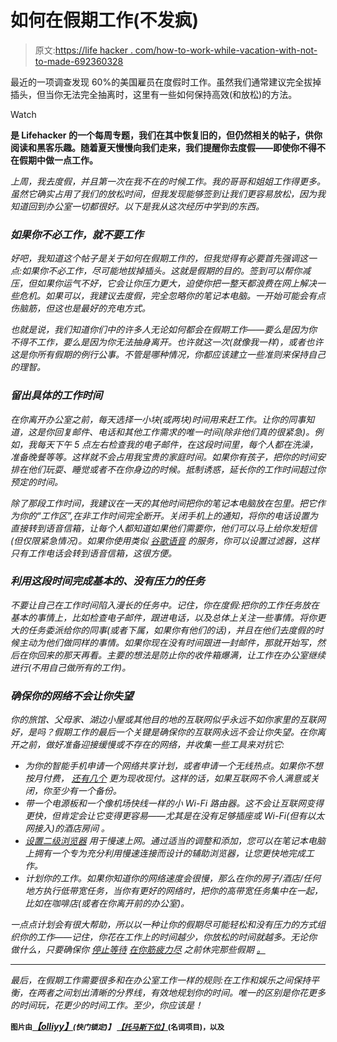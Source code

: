 # 如何在假期工作(不发疯)

> 原文:[https://life hacker . com/how-to-work-while-vacation-with-not-to-made-692360328](https://lifehacker.com/how-to-work-while-on-vacation-without-going-crazy-692360328)

最近的一项调查发现 60%的美国雇员在度假时工作。虽然我们通常建议完全拔掉插头，但当你无法完全抽离时，这里有一些如何保持高效(和放松)的方法。

Watch

[](http://lifehacker.com/tag/blast-from-the-past)**是 Lifehacker 的一个每周专题，我们在其中恢复旧的，但仍然相关的帖子，供你阅读和黑客乐趣。随着夏天慢慢向我们走来，我们提醒你去度假——即使你不得不在假期中做一点工作。**

*上周，我去度假，并且第一次在我不在的时候工作。我的哥哥和姐姐工作得更多。虽然它确实占用了我们的放松时间，但我发现能够签到让我们更容易放松，因为我知道回到办公室一切都很好。以下是我从这次经历中学到的东西。*

### *如果你不必工作，就不要工作*

*好吧，我知道这个帖子是关于如何在假期工作的，但我觉得有必要首先强调这一点:如果你不必工作，尽可能地拔掉插头。这就是假期的目的。签到可以帮你减压，但如果你运气不好，它会让你压力更大，迫使你把一整天都浪费在网上解决一些危机。如果可以，我建议去度假，完全忽略你的笔记本电脑。一开始可能会有点伤脑筋，但这也是最好的充电方式。*

*也就是说，我们知道你们中的许多人无论如何都会在假期工作——要么是因为你不得不工作，要么是因为你无法抽身离开。也许就这一次(就像我一样)，或者也许这是你所有假期的例行公事。不管是哪种情况，你都应该建立一些准则来保持自己的理智。*

### *留出具体的工作时间*

*在你离开办公室之前，每天选择一小块(或两块)时间用来赶工作。让你的同事知道，这是你回复邮件、电话和其他工作需求的唯一时间(除非他们真的很紧急)。例如，我每天下午 5 点左右检查我的电子邮件，在这段时间里，每个人都在洗澡，准备晚餐等等。这样就不会占用我宝贵的家庭时间。如果你有孩子，把你的时间安排在他们玩耍、睡觉或者不在你身边的时候。抵制诱惑，延长你的工作时间超过你预定的时间。*

*除了那段工作时间，我建议在一天的其他时间把你的笔记本电脑放在包里。把它作为你的“工作区”,在非工作时间完全断开。关闭手机上的通知，将你的电话设置为直接转到语音信箱，让每个人都知道如果他们需要你，他们可以马上给你发短信(但仅限紧急情况)。如果你使用类似 [谷歌语音](http://voice.google.com) 的服务，你可以设置过滤器，这样只有工作电话会转到语音信箱，这很方便。*

### *利用这段时间完成基本的、没有压力的任务*

*不要让自己在工作时间陷入漫长的任务中。记住，你在度假:把你的工作任务放在基本的事情上，比如检查电子邮件，跟进电话，以及总体上关注一些事情。将你更大的任务委派给你的同事(或者下属，如果你有他们的话)，并且在他们去度假的时候主动为他们做同样的事情。如果你现在没有时间跟进一封邮件，那就开始写，然后在你回来的那天再看。主要的想法是防止你的收件箱爆满，让工作在办公室继续进行(不用自己做所有的工作)。*

### *确保你的网络不会让你失望*

*你的旅馆、父母家、湖边小屋或其他目的地的互联网似乎永远不如你家里的互联网好，是吗？假期工作的最后一个关键是确保你的互联网永远不会让你失望。在你离开之前，做好准备迎接缓慢或不存在的网络，并收集一些工具来对抗它:*

*   *为你的智能手机申请一个网络共享计划，或者申请一个无线热点。如果你不想按月付费， [还有几个](http://lifehacker.com/how-to-choose-the-fastest-cheapest-and-most-reliable-5974761) 更为现收现付。这样的话，如果互联网不令人满意或关闭，你至少有一个备份。*
*   *带一个电源板和一个像机场快线一样的小 Wi-Fi 路由器。这不会让互联网变得更快，但肯定会让它变得更容易——尤其是在没有足够插座或 Wi-Fi(但有以太网接入)的酒店房间 。*
*   *[设置二级浏览器](http://lifehacker.com/how-and-why-to-set-up-a-secondary-browser-optimized-f-5791586) 用于慢速上网。通过适当的调整和添加，您可以在笔记本电脑上拥有一个专为充分利用慢速连接而设计的辅助浏览器，让您更快地完成工作。*
*   *计划你的工作。如果你知道你的网络速度会很慢，那么在你的房子/酒店/任何地方执行低带宽任务，当你有更好的网络时，把你的高带宽任务集中在一起，比如在咖啡店(或者在你离开前的办公室)。*

*一点点计划会有很大帮助，所以以一种让你的假期尽可能轻松和没有压力的方式组织你的工作——记住，你花在工作上的时间越少，你放松的时间就越多。无论你做什么，只要确保你 [停止等待](https://lifehacker.com/stop-waiting-for-a-good-time-to-take-vacation-and-jus-513992056) [在你筋疲力尽](http://gawker.com/reminder-take-your-vacation-days-idiots-1624370255) 之前休完那些假期 [。](http://lifehacker.com/burnout-is-real-how-to-identify-and-address-your-burno-5884439)*

* * *

*最后，在假期工作需要很多和在办公室工作一样的规则:在工作和娱乐之间保持平衡，在两者之间划出清晰的分界线，有效地规划你的时间。唯一的区别是你花更多的时间玩，花更少的时间工作。至少，你应该是！*

**<small>图片由</small>*[*【olliyy】*](http://www.shutterstock.com/pic-27788839/stock-photo-laptop-on-the-beach.html)<small>(快门锁定)】</small> [*<small>【托马斯下位】</small>*](http://thenounproject.com/noun/wireless/#icon-No6138)*<small>(名词项目)，以及</small>**